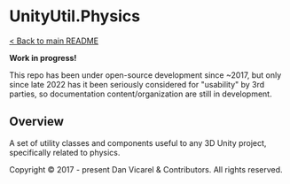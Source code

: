 # UnityUtil.Physics

[< Back to main README](../../../README.md)

**Work in progress!**

This repo has been under open-source development since ~2017, but only since late 2022 has it been seriously considered for "usability" by 3rd parties,
so documentation content/organization are still in development.

## Overview

A set of utility classes and components useful to any 3D Unity project, specifically related to physics.

Copyright © 2017 - present Dan Vicarel & Contributors. All rights reserved.

